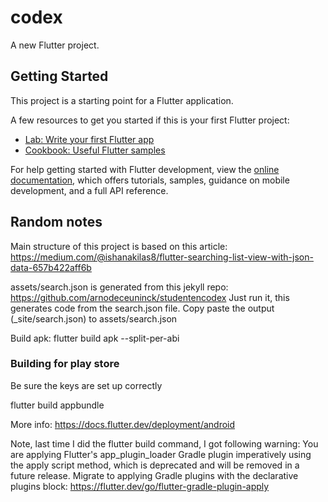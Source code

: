 # codex

A new Flutter project.

## Getting Started

This project is a starting point for a Flutter application.

A few resources to get you started if this is your first Flutter project:

- [Lab: Write your first Flutter app](https://docs.flutter.dev/get-started/codelab)
- [Cookbook: Useful Flutter samples](https://docs.flutter.dev/cookbook)

For help getting started with Flutter development, view the
[online documentation](https://docs.flutter.dev/), which offers tutorials,
samples, guidance on mobile development, and a full API reference.

## Random notes
Main structure of this project is based on this article: https://medium.com/@ishanakilas8/flutter-searching-list-view-with-json-data-657b422aff6b

assets/search.json is generated from this jekyll repo: https://github.com/arnodeceuninck/studentencodex
Just run it, this generates code from the search.json file. Copy paste the output (_site/search.json) to assets/search.json

Build apk: flutter build apk --split-per-abi

### Building for play store
Be sure the keys are set up correctly

flutter build appbundle

More info: https://docs.flutter.dev/deployment/android

Note, last time I did the flutter build command, I got following warning: 
You are applying Flutter's app_plugin_loader Gradle plugin imperatively using the apply script method, which is deprecated and will be removed in a future release. Migrate to applying Gradle plugins with the declarative plugins block: https://flutter.dev/go/flutter-gradle-plugin-apply

